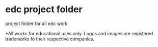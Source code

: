 # edc project folder
project folder for all edc work

*All works for educational uses only. Logos and images are registered trademarks fo their respective companies.
